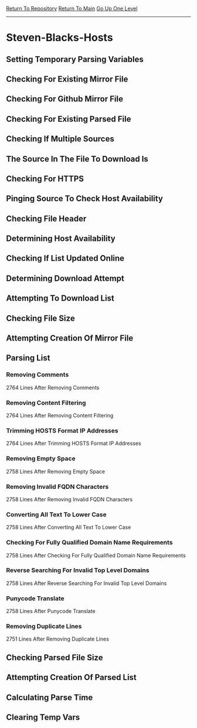 [Return To Repository](https://github.com/deathbybandaid/piholeparser/)
[Return To Main](https://github.com/deathbybandaid/piholeparser/blob/master/RecentRunLogs/Mainlog.md)
[Go Up One Level](https://github.com/deathbybandaid/piholeparser/blob/master/RecentRunLogs/TopLevelScripts/30-Processing-External-Blacklists.md)
____________________________________
# Steven-Blacks-Hosts
## Setting Temporary Parsing Variables
## Checking For Existing Mirror File
## Checking For Github Mirror File
## Checking For Existing Parsed File
## Checking If Multiple Sources
## The Source In The File To Download Is
## Checking For HTTPS
## Pinging Source To Check Host Availability
## Checking File Header
## Determining Host Availability
## Checking If List Updated Online
## Determining Download Attempt
## Attempting To Download List
## Checking File Size
## Attempting Creation Of Mirror File
## Parsing List
### Removing Comments
2764 Lines After Removing Comments
### Removing Content Filtering
2764 Lines After Removing Content Filtering
### Trimming HOSTS Format IP Addresses
2764 Lines After Trimming HOSTS Format IP Addresses
### Removing Empty Space
2758 Lines After Removing Empty Space
### Removing Invalid FQDN Characters
2758 Lines After Removing Invalid FQDN Characters
### Converting All Text To Lower Case
2758 Lines After Converting All Text To Lower Case
### Checking For Fully Qualified Domain Name Requirements
2758 Lines After Checking For Fully Qualified Domain Name Requirements
### Reverse Searching For Invalid Top Level Domains
2758 Lines After Reverse Searching For Invalid Top Level Domains
### Punycode Translate
2758 Lines After Punycode Translate
### Removing Duplicate Lines
2751 Lines After Removing Duplicate Lines
## Checking Parsed File Size
## Attempting Creation Of Parsed List
## Calculating Parse Time
## Clearing Temp Vars
